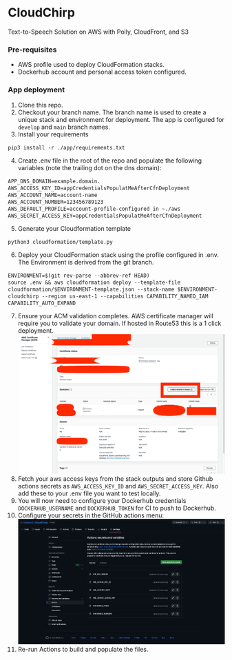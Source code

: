 # CloudChirp

Text-to-Speech Solution on AWS with Polly, CloudFront, and S3

### Pre-requisites
- AWS profile used to deploy CloudFormation stacks. 
- Dockerhub account and personal access token configured. 

### App deployment

1. Clone this repo.
2. Checkout your branch name. The branch name is used to create a unique stack and environment for deployment. The app is configured for `develop` and `main` branch names.
3. Install your requirements
```shell
pip3 install -r ./app/requirements.txt
```
4. Create .env file in the root of the repo and populate the following variables (note the trailing dot on the dns domain):
```
APP_DNS_DOMAIN=example.domain.
AWS_ACCESS_KEY_ID=appCredentialsPopulatMeAfterCfnDeployment
AWS_ACCOUNT_NAME=account-name
AWS_ACCOUNT_NUMBER=123456789123
AWS_DEFAULT_PROFILE=account-profile-configured in ~./aws
AWS_SECRET_ACCESS_KEY=appCredentialsPopulatMeAfterCfnDeployment
```
5. Generate your Cloudformation template
```shell
python3 cloudformation/template.py
```
6. Deploy your CloudFormation stack using the profile configured in .env. The Environment is derived from the git branch.
```shell
ENVIRONMENT=$(git rev-parse --abbrev-ref HEAD)
source .env && aws cloudformation deploy --template-file cloudformation/$ENVIRONMENT-template.json --stack-name $ENVIRONMENT-cloudchirp --region us-east-1 --capabilities CAPABILITY_NAMED_IAM CAPABILITY_AUTO_EXPAND
```
7. Ensure your ACM validation completes. AWS certificate manager will require you to validate your domain. If hosted in Route53 this is a 1 click deployment.
![acm-screenshot.png](acm-screenshot.png)
8. Fetch your aws access keys from the stack outputs and store Github actions secrets as `AWS_ACCESS_KEY_ID` and `AWS_SECRET_ACCESS_KEY`. Also add these to your .env file you want to test locally.
9. You will now need to configure your Dockerhub credentials `DOCKERHUB_USERNAME` and `DOCKERHUB_TOKEN` for CI to push to Dockerhub.
10. Configure your secrets in the GitHub actions menu:
![actions-screenshot.png](actions-screenshot.png)
11. Re-run Actions to build and populate the files.